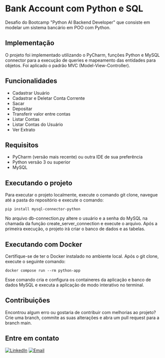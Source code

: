# Bank Account com Python e SQL

Desafio do Bootcamp "Python AI Backend Developer" que consiste em modelar um sistema bancário em POO com Python.

## Implementação

O projeto foi implementado utilizando o PyCharm, funções Python e MySQL connector para a execução de queries e mapeamento das entidades para objetos. Foi aplicado o padrão MVC (Model-View-Controller).

## Funcionalidades
- Cadastrar Usuário
- Cadastrar e Deletar Conta Corrente
- Sacar
- Depositar
- Transferir valor entre contas
- Listar Contas
- Listar Contas do Usuário
- Ver Extrato

## Requisitos

- PyCharm (versão mais recente) ou outra IDE de sua preferência
- Python versão 3 ou superior
- MySQL

## Executando o projeto

Para executar o projeto localmente, execute o comando git clone, navegue até a pasta do repositório e execute o comando:

```
pip install mysql-connector-python
```

No arquivo db-connection.py altere o usuário e a senha do MySQL na chamada da função create_server_connection e execute o arquivo. Após a primeira execução, o projeto irá criar o banco de dados e as tabelas.

## Executando com Docker

Certifique-se de ter o Docker instalado no ambiente local. Após o git clone, execute o seguinte comando:

```
docker compose run --rm python-app
```

Esse comando cria e configura os containeres da aplicação e banco de dados MySQL e executa a aplicação de modo interativo no terminal.

## Contribuições

Encontrou algum erro ou gostaria de contribuir com melhorias ao projeto? Crie uma branch, commite as suas alterações e abra um pull request para a branch main.

## Entre em contato

[![LinkedIn](https://img.shields.io/badge/LinkedIn-0A66C2)](https://www.linkedin.com/in/samara-almeida-als/)  [![Email](https://img.shields.io/badge/Email-EA4335)](mailto:samaraalmeida379@gmail.com)
